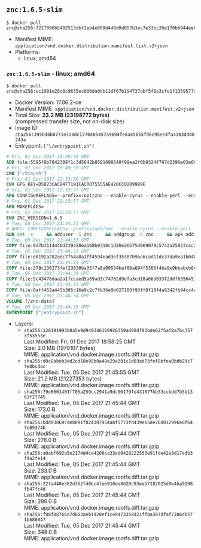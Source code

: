## `znc:1.6.5-slim`

```console
$ docker pull znc@sha256:7217096b5482513dbf2eb4e609d440d0d057b3ec7e33bc26e170bb944ee68a89
```

-	Manifest MIME: `application/vnd.docker.distribution.manifest.list.v2+json`
-	Platforms:
	-	linux; amd64

### `znc:1.6.5-slim` - linux; amd64

```console
$ docker pull znc@sha256:cc1981e25c0c9635ec806da0db11df67b194737abf5f6e3cfe1f1359577de2b7
```

-	Docker Version: 17.06.2-ce
-	Manifest MIME: `application/vnd.docker.distribution.manifest.v2+json`
-	Total Size: **23.2 MB (23198772 bytes)**  
	(compressed transfer size, not on-disk size)
-	Image ID: `sha256:395bd6b0771e7a4dc1770485457a9694fe8a45655fd6c95ee4fa4303dd48243a`
-	Entrypoint: `["\/entrypoint.sh"]`

```dockerfile
# Fri, 01 Dec 2017 18:49:59 GMT
ADD file:5595f8b7042388f1c3d5642b8581698548f99ea2f0b9324f797d2396e03e00cb in / 
# Fri, 01 Dec 2017 18:49:59 GMT
CMD ["/bin/sh"]
# Fri, 01 Dec 2017 22:33:56 GMT
ENV GPG_KEY=D5823CACB477191CAC0075555AE420CC0209989E
# Fri, 01 Dec 2017 22:33:57 GMT
ARG CONFIGUREFLAGS=--prefix=/opt/znc --enable-cyrus --enable-perl --enable-python --disable-ipv6
# Fri, 01 Dec 2017 22:33:57 GMT
ARG MAKEFLAGS=
# Fri, 01 Dec 2017 22:33:57 GMT
ENV ZNC_VERSION=1.6.5
# Tue, 05 Dec 2017 21:44:33 GMT
# ARGS: CONFIGUREFLAGS=--prefix=/opt/znc --enable-cyrus --enable-perl --enable-python --disable-ipv6 MAKEFLAGS=
RUN set -x     && adduser -S znc     && addgroup -S znc     && apk add --no-cache --virtual runtime-dependencies         ca-certificates         cyrus-sasl         icu         su-exec         tini         tzdata     && apk add --no-cache --virtual build-dependencies         build-base         curl         cyrus-sasl-dev         gnupg         icu-dev         libressl-dev         perl-dev         python3-dev     && mkdir /znc-src && cd /znc-src     && curl -fsSL "https://znc.in/releases/archive/znc-${ZNC_VERSION}.tar.gz" -o znc.tgz     && curl -fsSL "https://znc.in/releases/archive/znc-${ZNC_VERSION}.tar.gz.sig" -o znc.tgz.sig     && export GNUPGHOME="$(mktemp -d)"     && gpg --keyserver ha.pool.sks-keyservers.net --recv-keys "${GPG_KEY}"     && gpg --batch --verify znc.tgz.sig znc.tgz     && rm -rf "$GNUPGHOME"     && tar -zxf znc.tgz --strip-components=1     && mkdir build && cd build     && ../configure ${CONFIGUREFLAGS}     && make $MAKEFLAGS     && make install     && apk del build-dependencies     && cd / && rm -rf /znc-src
# Tue, 05 Dec 2017 21:44:33 GMT
COPY file:9d7b3114446d239420ea168b9310c1d20e26b75d069079c5742a25823c4c2aab in / 
# Tue, 05 Dec 2017 21:44:33 GMT
COPY file:e0192a282adc7f54a8a1ff4594ead3ef35387b9ac6cad11dc37da9ea1b048a13 in /startup-sequence/ 
# Tue, 05 Dec 2017 21:44:34 GMT
COPY file:378c136273fef23830ba35f7a8a99554baf86a694f5366f4ba9e9bbabcb8ee6a in /startup-sequence/ 
# Tue, 05 Dec 2017 21:44:34 GMT
COPY file:9c43478daa2a1fccaed5a69ad3c74782d9efa3cd18a66d033f2ddf6956451ba5 in /startup-sequence/ 
# Tue, 05 Dec 2017 21:44:34 GMT
COPY file:0aff452a445b305c16e9c2c7fb36e9b027100f93ff8f18f4a9342fb94cc44b9c in /startup-sequence/ 
# Tue, 05 Dec 2017 21:44:34 GMT
VOLUME [/znc-data]
# Tue, 05 Dec 2017 21:44:35 GMT
ENTRYPOINT ["/entrypoint.sh"]
```

-	Layers:
	-	`sha256:128191993b8a5e9d949346160926359ad02df93bde62f5af8a7bc3573f53553e`  
		Last Modified: Fri, 01 Dec 2017 18:58:25 GMT  
		Size: 2.0 MB (1970107 bytes)  
		MIME: application/vnd.docker.image.rootfs.diff.tar.gzip
	-	`sha256:d0c8abeb3ed2cd18e98b0a48e29a301c1d03ad73fef8bfea0bdb29c7fe8bcdac`  
		Last Modified: Tue, 05 Dec 2017 21:45:55 GMT  
		Size: 21.2 MB (21227353 bytes)  
		MIME: application/vnd.docker.image.rootfs.diff.tar.gzip
	-	`sha256:79e6601401f705a259cc2941a9dc96179fe431877bb33ccbdd7b5b1361f27745`  
		Last Modified: Tue, 05 Dec 2017 21:45:44 GMT  
		Size: 173.0 B  
		MIME: application/vnd.docker.image.rootfs.diff.tar.gzip
	-	`sha256:bdd93869cde8091f824307954a8f5773fd439e65de768012996e6f647e89374b`  
		Last Modified: Tue, 05 Dec 2017 21:45:44 GMT  
		Size: 278.0 B  
		MIME: application/vnd.docker.image.rootfs.diff.tar.gzip
	-	`sha256:a0abf692a5e2174d4ca4206ca33ed0428222553e91fde42e8d17edb3f9a2fe14`  
		Last Modified: Tue, 05 Dec 2017 21:45:44 GMT  
		Size: 233.0 B  
		MIME: application/vnd.docker.image.rootfs.diff.tar.gzip
	-	`sha256:22fa448e382d362fd8bc4fee910ee8d20c93ea57182025d9e4ba9198fb47fc4d`  
		Last Modified: Tue, 05 Dec 2017 21:45:44 GMT  
		Size: 280.0 B  
		MIME: application/vnd.docker.image.rootfs.diff.tar.gzip
	-	`sha256:f88f08766a7d863aeb1920ef1ce8473358d21ff8a387dfaf7306db571b688047`  
		Last Modified: Tue, 05 Dec 2017 21:45:44 GMT  
		Size: 348.0 B  
		MIME: application/vnd.docker.image.rootfs.diff.tar.gzip
